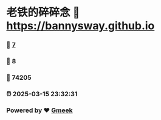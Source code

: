 # 老铁的碎碎念 :link: https://bannysway.github.io 
### :page_facing_up: [7](https://bannysway.github.io/tag.html) 
### :speech_balloon: 8 
### :hibiscus: 74205 
### :alarm_clock: 2025-03-15 23:32:31 
### Powered by :heart: [Gmeek](https://github.com/Meekdai/Gmeek)
